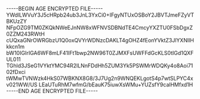 -----BEGIN AGE ENCRYPTED FILE-----
YWdlLWVuY3J5cHRpb24ub3JnL3YxCi0+IFgyNTUxOSBoY2JBVTJmeFZyVTBKUzZY
NFpOZG9TM0ZKQkNWeEJnNW8xWFNVSDBNdTE4CmcyYXZTU0FSbDgxZ0ZZM243RWtH
cUQxaGNrOWRGbzU1Q0oxQVYrWDNzcDAKLT4gOHZ4fEonYVktZ3JlYXNlIHkkcn1m
bW10IGIrIGA6WF8mLF41IFt1bwp2NW96T0ZJMXFsUWFFdGcKLS0tIGd1QXFUL011
TGhld3JSeG1VYktYMC94R2lLNnFDdHh5ZUM3Yk5PSWMrWDQKy4o8Aoi7102fDxci
tWMwTVNWzk4HkS07WBKNX8G8/3J7Ug2n9WNQEKLgotS4p7wtSLPYC4xv021WW/US
LEaUTuRhM7wfmG/bEauK75iuwXsWMu+YUZsfY9calHMfxd1H
-----END AGE ENCRYPTED FILE-----
